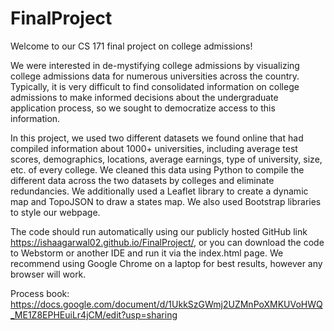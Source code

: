 # FinalProject
Welcome to our CS 171 final project on college admissions! 

We were interested in de-mystifying college admissions by visualizing college admissions data for numerous universities across the country. Typically, it is very difficult to find consolidated information on college admissions to make informed decisions about the undergraduate application process, so we sought to democratize access to this information. 

In this project, we used two different datasets we found online that had compiled information about 1000+ universities, including average test scores, demographics, locations, average earnings, type of university, size, etc. of every college. We cleaned this data using Python to compile the different data across the two datasets by colleges and eliminate redundancies. We additionally used a Leaflet library to create a dynamic map and TopoJSON to draw a states map. We also used Bootstrap libraries to style our webpage.   

The code should run automatically using our publicly hosted GitHub link https://ishaagarwal02.github.io/FinalProject/, or you can download the code to Webstorm or another IDE and run it via the index.html page. We recommend using Google Chrome on a laptop for best results, however any browser will work. 

Process book: https://docs.google.com/document/d/1UkkSzGWmj2UZMnPoXMKUVoHWQ_ME1Z8EPHEuiLr4jCM/edit?usp=sharing
